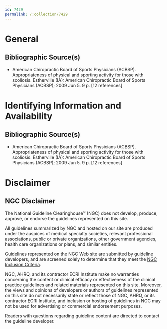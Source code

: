 ```yaml
---
id: 7429
permalink: /:collection/7429
---
```


# General

## Bibliographic Source(s)

- American Chiropractic Board of Sports Physicians (ACBSP). Appropriateness of physical and sporting activity for those with scoliosis. Estherville (IA): American Chiropractic Board of Sports Physicians (ACBSP); 2009 Jun 5. 9 p. [12 references]

# Identifying Information and Availability

## Bibliographic Source(s)

- American Chiropractic Board of Sports Physicians (ACBSP). Appropriateness of physical and sporting activity for those with scoliosis. Estherville (IA): American Chiropractic Board of Sports Physicians (ACBSP); 2009 Jun 5. 9 p. [12 references]

# Disclaimer

## NGC Disclaimer

The National Guideline Clearinghouse™ (NGC) does not develop, produce, approve, or endorse the guidelines represented on this site.

All guidelines summarized by NGC and hosted on our site are produced under the auspices of medical specialty societies, relevant professional associations, public or private organizations, other government agencies, health care organizations or plans, and similar entities.

Guidelines represented on the NGC Web site are submitted by guideline developers, and are screened solely to determine that they meet the [NGC Inclusion Criteria](/help-and-about/summaries/inclusion-criteria).

NGC, AHRQ, and its contractor ECRI Institute make no warranties concerning the content or clinical efficacy or effectiveness of the clinical practice guidelines and related materials represented on this site. Moreover, the views and opinions of developers or authors of guidelines represented on this site do not necessarily state or reflect those of NGC, AHRQ, or its contractor ECRI Institute, and inclusion or hosting of guidelines in NGC may not be used for advertising or commercial endorsement purposes.

Readers with questions regarding guideline content are directed to contact the guideline developer.

